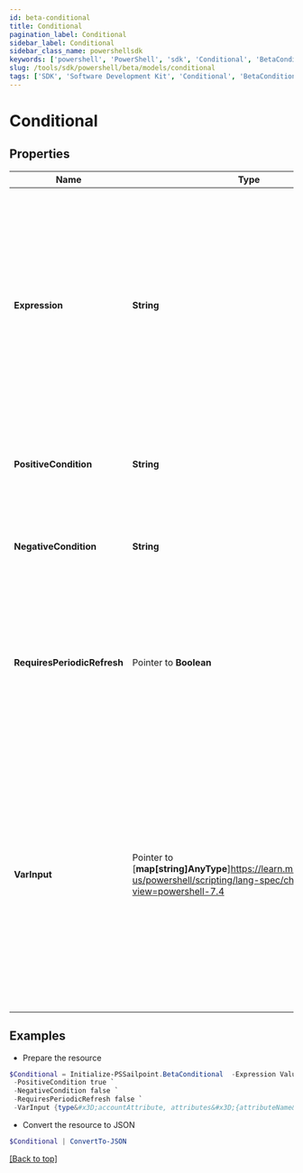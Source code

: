```yaml
---
id: beta-conditional
title: Conditional
pagination_label: Conditional
sidebar_label: Conditional
sidebar_class_name: powershellsdk
keywords: ['powershell', 'PowerShell', 'sdk', 'Conditional', 'BetaConditional'] 
slug: /tools/sdk/powershell/beta/models/conditional
tags: ['SDK', 'Software Development Kit', 'Conditional', 'BetaConditional']
---
```



# Conditional

## Properties

Name | Type | Description | Notes
------------ | ------------- | ------------- | -------------
**Expression** |  **String** | A comparison statement that follows the structure of `ValueA eq ValueB` where `ValueA` and `ValueB` are static strings or outputs of other transforms.   The `eq` operator is the only valid comparison | [required]
**PositiveCondition** |  **String** | The output of the transform if the expression evalutes to true | [required]
**NegativeCondition** |  **String** | The output of the transform if the expression evalutes to false | [required]
**RequiresPeriodicRefresh** |  Pointer to **Boolean** | A value that indicates whether the transform logic should be re-evaluated every evening as part of the identity refresh process | [optional] [default to $false]
**VarInput** |  Pointer to [**map[string]AnyType**]https://learn.microsoft.com/en-us/powershell/scripting/lang-spec/chapter-04?view=powershell-7.4 | This is an optional attribute that can explicitly define the input data which will be fed into the transform logic. If input is not provided, the transform will take its input from the source and attribute combination configured via the UI. | [optional] 

## Examples

- Prepare the resource
```powershell
$Conditional = Initialize-PSSailpoint.BetaConditional  -Expression ValueA eq ValueB `
 -PositiveCondition true `
 -NegativeCondition false `
 -RequiresPeriodicRefresh false `
 -VarInput {type&#x3D;accountAttribute, attributes&#x3D;{attributeName&#x3D;first_name, sourceName&#x3D;Source}}
```

- Convert the resource to JSON
```powershell
$Conditional | ConvertTo-JSON
```


[[Back to top]](#) 


